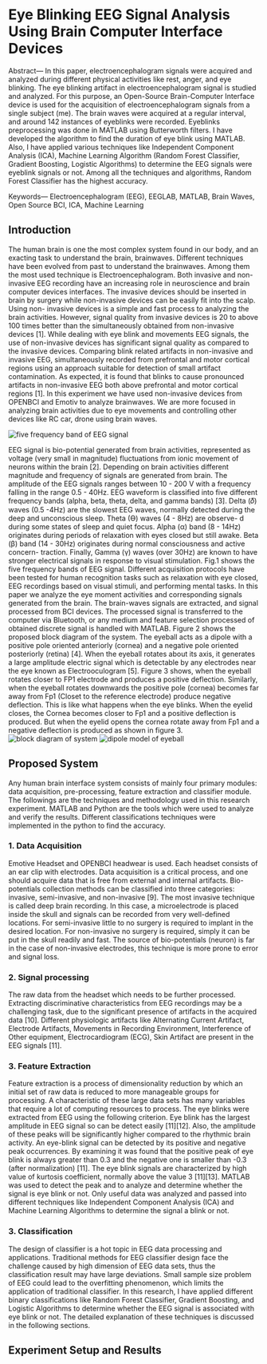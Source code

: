 # Eye Blinking EEG Signal Analysis Using Brain Computer Interface Devices 

Abstract— In this paper, electroencephalogram signals were acquired and analyzed during different physical activities like rest, anger, and eye blinking. The eye blinking artifact in electroencephalogram signal is studied and analyzed. For this purpose, an Open-Source Brain-Computer Interface device is used for the acquisition of electroencephalogram signals from a single subject (me). The brain waves were acquired at a regular interval, and around 142 instances of eyeblinks were recorded. Eyeblinks preprocessing was done in MATLAB using Butterworth filters. I have developed the algorithm to find the duration of eye blink using MATLAB. Also, I have applied various techniques like Independent Component Analysis (ICA), Machine Learning Algorithm (Random Forest Classifier, Gradient Boosting, Logistic Algorithms) to determine the EEG signals were eyeblink signals or not. Among all the techniques and algorithms, Random Forest Classifier has the highest accuracy.

Keywords— Electroencephalogram (EEG), EEGLAB, MATLAB, Brain Waves, Open Source BCI, ICA, Machine Learning

## Introduction
The human brain is one the most complex system found in our body, and an exacting task to understand the brain, brainwaves. Different techniques have been evolved from past to understand the brainwaves. Among them the most used technique is Electroencephalogram. Both invasive and non-invasive EEG recording have an increasing role in neuroscience and brain computer devices interfaces. The invasive devices should be inserted in brain by surgery while non-invasive devices can be easily fit into the scalp. Using non- invasive devices is a simple and fast process to analyzing the brain activities. However, signal quality from invasive devices is 20 to above 100 times better than the simultaneously obtained from non-invasive devices [1]. While dealing with eye blink and movements EEG signals, the use of non-invasive devices has significant signal quality as compared to the invasive devices. Comparing blink related artifacts in non-invasive and invasive EEG, simultaneously recorded from prefrontal and motor cortical regions using an approach suitable for detection of small artifact contamination. As expected, it is found that blinks to cause pronounced artifacts in non-invasive EEG both above prefrontal and motor cortical regions [1]. In this experiment we have used non-invasive devices from OPENBCI and Emotiv to analyze brainwaves. We are more focused in analyzing brain activities due to eye movements and controlling other devices like RC car, drone using brain waves. 

![five frequency band of EEG signal](https://user-images.githubusercontent.com/48818645/209178340-adfd2930-b1cf-416a-929a-6a87ab23e0a1.PNG)

EEG signal is bio-potential generated from brain activities, represented as voltage (very small in magnitude) fluctuations from ionic movement of neurons within the brain [2]. Depending on brain activities different magnitude and frequency of signals are generated from brain. The amplitude of the EEG signals ranges between 10 - 200 V with a frequency falling in the range 0.5 - 40Hz. EEG waveform is classified into five different frequency bands (alpha, beta, theta, delta, and gamma bands) [3]. Delta (𝛿) waves (0.5 -4Hz) are the slowest EEG waves, normally detected during the deep and unconscious sleep. Theta (Ɵ) waves (4 - 8Hz) are observe- d during some states of sleep and quiet focus. Alpha (α) band (8 - 14Hz) originates during periods of relaxation with eyes closed but still awake. Beta (β) band (14 - 30Hz) originates during normal consciousness and active concern- traction. Finally, Gamma (γ) waves (over 30Hz) are known to have stronger electrical signals in response to visual stimulation. Fig.1 shows the five frequency bands of EEG signal. Different acquisition protocols have been tested for human recognition tasks such as relaxation with eye closed, EEG recordings based on visual stimuli, and performing mental tasks. In this paper we analyze the eye moment activities and corresponding signals generated from the brain. 
The brain-waves signals are extracted, and signal processed from BCI devices. The processed signal is transferred to the computer via Bluetooth, or any medium and feature selection processed of obtained discrete signal is handled with MATLAB. Figure 2 shows the proposed block diagram of the system. The eyeball acts as a dipole with a positive pole oriented anteriorly (cornea) and a negative pole oriented posteriorly (retina) [4]. When the eyeball rotates about its axis, it generates a large amplitude electric signal which is detectable by any electrodes near the eye known as Electrooculogram [5]. Figure 3 shows, when the eyeball rotates closer to FP1 electrode and produces a positive deflection. Similarly, when the eyeball rotates downwards the positive pole (cornea) becomes far away from Fp1 (Closet to the reference electrode) produce negative deflection. This is like what happens when the eye blinks. When the eyelid closes, the Cornea becomes closer to Fp1 and a positive deflection is produced. But when the eyelid opens the cornea rotate away from Fp1 and a negative deflection is produced as shown in figure 3.  
![block diagram of system](https://user-images.githubusercontent.com/48818645/209178696-7f85a4be-e79f-4cae-9732-941d0b9bd647.PNG)
![dipole model of eyeball](https://user-images.githubusercontent.com/48818645/209179395-31efc0b4-5061-41fd-bfb9-4f4720533b25.PNG)


## Proposed System

Any human brain interface system consists of mainly four primary modules: data acquisition, pre-processing, feature extraction and classifier module. The followings are the techniques and methodology used in this research experiment. MATLAB and Python are the tools which were used to analyze and verify the results. Different classifications techniques were implemented in the python to find the accuracy. 

### 1. Data Acquisition
Emotive Headset and OPENBCI headwear is used. Each headset consists of an ear clip with electrodes. Data acquisition is a critical process, and one should acquire data that is free from external and internal artifacts. Bio-potentials collection methods can be classified into three categories: invasive, semi-invasive, and non-invasive [9]. The most invasive technique is called deep brain recording. In this case, a microelectrode is placed inside the skull and signals can be recorded from very well-defined locations. For semi-invasive little to no surgery is required to implant in the desired location. For non-invasive no surgery is required, simply it can be put in the skull readily and fast. The source of bio-potentials (neuron) is far in the case of non-invasive electrodes, this technique is more prone to error and signal loss.

### 2. Signal processing
The raw data from the headset which needs to be further processed. Extracting discriminative characteristics from EEG recordings may be a challenging task, due to the significant presence of artifacts in the acquired data [10]. Different physiologic artifacts like Alternating Current Artifact, Electrode Artifacts, Movements in Recording Environment, Interference of Other equipment, Electrocardiogram (ECG), Skin Artifact are present in the EEG signals [11].

### 3. Feature Extraction
Feature extraction is a process of dimensionality reduction by which an initial set of raw data is reduced to more manageable groups for processing. A characteristic of these large data sets has many variables that require a lot of computing resources to process. The eye blinks were extracted from EEG using the following criterion. Eye blink has the largest amplitude in EEG signal so can be detect easily [11][12]. Also, the amplitude of these peaks will be significantly higher compared to the rhythmic brain activity. An eye-blink signal can be detected by its positive and negative peak occurrences. By examining it was found that the positive peak of eye blink is always greater than 0.3 and the negative one is smaller than -0.3 (after normalization) [11]. The eye blink signals are characterized by high value of kurtosis coefficient, normally above the value 3 [11][13]. MATLAB was used to detect the peak and to analyze and determine whether the signal is eye blink or not. Only useful data was analyzed and passed into different techniques like Independent Component Analysis (ICA) and Machine Learning Algorithms to determine the signal a blink or not.

### 3. Classification
The design of classifier is a hot topic in EEG data processing and applications. Traditional methods for EEG classifier design face the challenge caused by high dimension of EEG data sets, thus the classification result may have large deviations. Small sample size problem of EEG could lead to the overfitting phenomenon, which limits the application of traditional classifier. In this research, I have applied different binary classifications like Random Forest Classifier, Gradient Boosting, and Logistic Algorithms to determine whether the EEG signal is associated with eye blink or not. The detailed explanation of these techniques is discussed in the following sections.

## Experiment Setup and Results

